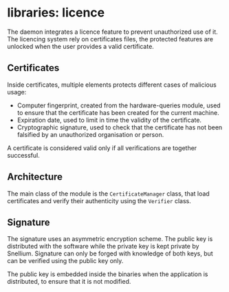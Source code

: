 # libraries: licence

The daemon integrates a licence feature to prevent unauthorized use of it.
The licencing system rely on certificates files, the protected features are
unlocked when the user provides a valid certificate.

## Certificates

Inside certificates, multiple elements protects different cases of malicious
usage:

- Computer fingerprint, created from the hardware-queries module, used to
  ensure that the certificate has been created for the current machine.
- Expiration date, used to limit in time the validity of the certificate.
- Cryptographic signature, used to check that the certificate has not been 
  falsified by an unauthorized organisation or person.

A certificate is considered valid only if all verifications are together 
successful.

## Architecture 

The main class of the module is the `CertificateManager` class, 
that load certificates and verify their authenticity using the `Verifier` class.

## Signature

The signature uses an asymmetric encryption scheme. The public key is 
distributed with the software while the private key is kept private by 
Snellium. Signature can only be forged with knowledge of both keys, but can
be verified using the public key only.

The public key is embedded inside the binaries when the application is
distributed, to ensure that it is not modified.
